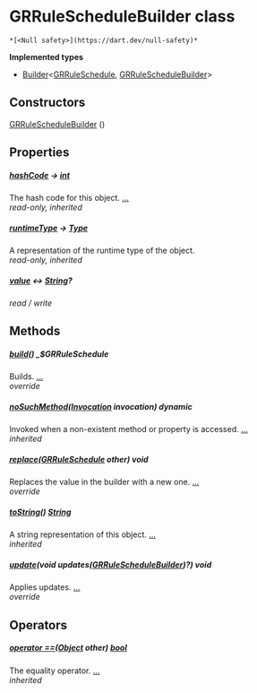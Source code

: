 


# GRRuleScheduleBuilder class






    *[<Null safety>](https://dart.dev/null-safety)*






**Implemented types**

- [Builder](https://pub.dev/documentation/built_value/8.2.0/built_value/Builder-class.html)&lt;[GRRuleSchedule](../third_party_yonomi_graphql_schema_schema.docs.schema.gql/GRRuleSchedule-class.md), [GRRuleScheduleBuilder](../third_party_yonomi_graphql_schema_schema.docs.schema.gql/GRRuleScheduleBuilder-class.md)>





## Constructors

[GRRuleScheduleBuilder](../third_party_yonomi_graphql_schema_schema.docs.schema.gql/GRRuleScheduleBuilder/GRRuleScheduleBuilder.md) ()

    


## Properties

##### [hashCode](https://api.flutter.dev/flutter/dart-core/Object/hashCode.html) &#8594; [int](https://api.flutter.dev/flutter/dart-core/int-class.html)



The hash code for this object. [...](https://api.flutter.dev/flutter/dart-core/Object/hashCode.html)  
_read-only, inherited_



##### [runtimeType](https://api.flutter.dev/flutter/dart-core/Object/runtimeType.html) &#8594; [Type](https://api.flutter.dev/flutter/dart-core/Type-class.html)



A representation of the runtime type of the object.   
_read-only, inherited_



##### [value](../third_party_yonomi_graphql_schema_schema.docs.schema.gql/GRRuleScheduleBuilder/value.md) &#8596; [String](https://api.flutter.dev/flutter/dart-core/String-class.html)?



   
_read / write_




## Methods

##### [build](../third_party_yonomi_graphql_schema_schema.docs.schema.gql/GRRuleScheduleBuilder/build.md)() _$GRRuleSchedule



Builds. [...](../third_party_yonomi_graphql_schema_schema.docs.schema.gql/GRRuleScheduleBuilder/build.md)  
_override_



##### [noSuchMethod](https://api.flutter.dev/flutter/dart-core/Object/noSuchMethod.html)([Invocation](https://api.flutter.dev/flutter/dart-core/Invocation-class.html) invocation) dynamic



Invoked when a non-existent method or property is accessed. [...](https://api.flutter.dev/flutter/dart-core/Object/noSuchMethod.html)  
_inherited_



##### [replace](../third_party_yonomi_graphql_schema_schema.docs.schema.gql/GRRuleScheduleBuilder/replace.md)([GRRuleSchedule](../third_party_yonomi_graphql_schema_schema.docs.schema.gql/GRRuleSchedule-class.md) other) void



Replaces the value in the builder with a new one. [...](../third_party_yonomi_graphql_schema_schema.docs.schema.gql/GRRuleScheduleBuilder/replace.md)  
_override_



##### [toString](https://api.flutter.dev/flutter/dart-core/Object/toString.html)() [String](https://api.flutter.dev/flutter/dart-core/String-class.html)



A string representation of this object. [...](https://api.flutter.dev/flutter/dart-core/Object/toString.html)  
_inherited_



##### [update](../third_party_yonomi_graphql_schema_schema.docs.schema.gql/GRRuleScheduleBuilder/update.md)(void updates([GRRuleScheduleBuilder](../third_party_yonomi_graphql_schema_schema.docs.schema.gql/GRRuleScheduleBuilder-class.md))?) void



Applies updates. [...](../third_party_yonomi_graphql_schema_schema.docs.schema.gql/GRRuleScheduleBuilder/update.md)  
_override_




## Operators

##### [operator ==](https://api.flutter.dev/flutter/dart-core/Object/operator_equals.html)([Object](https://api.flutter.dev/flutter/dart-core/Object-class.html) other) [bool](https://api.flutter.dev/flutter/dart-core/bool-class.html)



The equality operator. [...](https://api.flutter.dev/flutter/dart-core/Object/operator_equals.html)  
_inherited_











